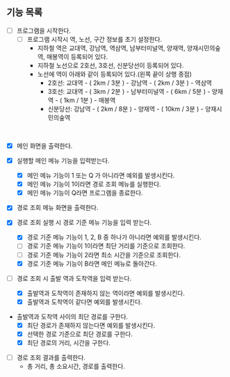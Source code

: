## 기능 목록
- [ ] 프로그램을 시작한다.
    - [ ] 프로그램 시작시 역, 노선, 구간 정보를 초기 설정한다.
        - 지하철 역은 교대역, 강남역, 역삼역, 남부터미널역, 양재역, 양재시민의숲역, 매봉역이 등록되어 있다.
        - 지하철 노선으로 2호선, 3호선, 신분당선이 등록되어 있다.
        - 노선에 역이 아래와 같이 등록되어 있다.(왼쪽 끝이 상행 종점)
            - 2호선: 교대역 - ( 2km / 3분 ) - 강남역 - ( 2km / 3분 ) - 역삼역
            - 3호선: 교대역 - ( 3km / 2분 ) - 남부터미널역 - ( 6km / 5분 ) - 양재역 - ( 1km / 1분 ) - 매봉역
            - 신분당선: 강남역 - ( 2km / 8분 ) - 양재역 - ( 10km / 3분 ) - 양재시민의숲역
<br>
          
- [x] 메인 화면을 출력한다.
  <br>

- [x] 실행할 메인 메뉴 기능을 입력받는다.
    - [x] 메인 메뉴 기능이 1 또는 Q 가 아니라면 예외를 발생시킨다.
    - [x] 메인 메뉴 기능이 1이라면 경로 조회 메뉴를 실행한다.
    - [x] 메인 메뉴 기능이 Q라면 프로그램을 종료한다.
      <br>

- [x] 경로 조회 메뉴 화면을 출력한다.
  <br>

- [x] 경로 조회 실행 시 경로 기준 메뉴 기능을 입력 받는다.
    - [x] 경로 기준 메뉴 기능이 1, 2, B 중 하나가 아니라면 예외를 발생시킨다.
    - [ ] 경로 기준 메뉴 기능이 1이라면 최단 거리를 기준으로 조회한다.
    - [ ] 경로 기준 메뉴 기능이 2라면 최소 시간을 기준으로 조회한다.
    - [x] 경로 기준 메뉴 기능이 B라면 메인 메뉴로 돌아간다.
      <br>

- [ ] 경로 조회 시 출발 역과 도착역을 입력 받는다.
    - [x] 출발역과 도착역이 존재하지 않는 역이라면 예외를 발생시킨다.
    - [x] 출발역과 도착역이 같다면 예외를 발생시킨다.
      <br>

- 출발역과 도착역 사이의 최단 경로를 구한다.
    - [x] 최단 경로가 존재하지 않는다면 예외를 발생시킨다.
    - [x] 선택한 경로 기준으로 최단 경로를 구한다.
    - [x] 최단 경로의 거리, 시간을 구한다.
      <br>

- [ ] 경로 조회 결과를 출력한다.
    - 총 거리, 총 소요시간, 경로를 출력한다.

